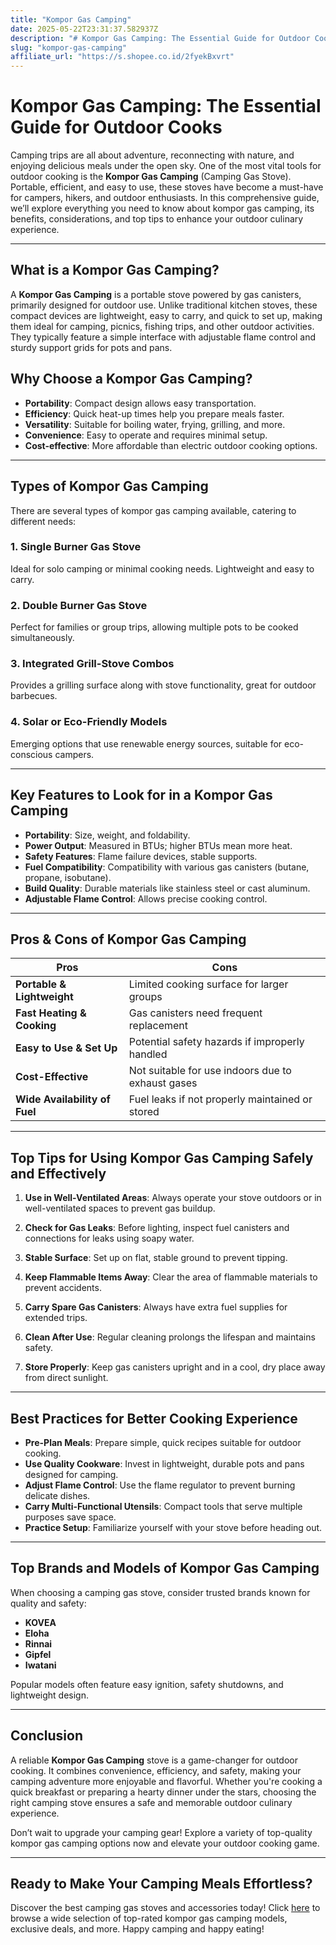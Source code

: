 ```yaml
---
title: "Kompor Gas Camping"
date: 2025-05-22T23:31:37.582937Z
description: "# Kompor Gas Camping: The Essential Guide for Outdoor Cooks..."
slug: "kompor-gas-camping"
affiliate_url: "https://s.shopee.co.id/2fyekBxvrt"
---
```

# Kompor Gas Camping: The Essential Guide for Outdoor Cooks

Camping trips are all about adventure, reconnecting with nature, and enjoying delicious meals under the open sky. One of the most vital tools for outdoor cooking is the **Kompor Gas Camping** (Camping Gas Stove). Portable, efficient, and easy to use, these stoves have become a must-have for campers, hikers, and outdoor enthusiasts. In this comprehensive guide, we’ll explore everything you need to know about kompor gas camping, its benefits, considerations, and top tips to enhance your outdoor culinary experience.

---

## What is a Kompor Gas Camping?

A **Kompor Gas Camping** is a portable stove powered by gas canisters, primarily designed for outdoor use. Unlike traditional kitchen stoves, these compact devices are lightweight, easy to carry, and quick to set up, making them ideal for camping, picnics, fishing trips, and other outdoor activities. They typically feature a simple interface with adjustable flame control and sturdy support grids for pots and pans.

## Why Choose a Kompor Gas Camping?

- **Portability**: Compact design allows easy transportation.
- **Efficiency**: Quick heat-up times help you prepare meals faster.
- **Versatility**: Suitable for boiling water, frying, grilling, and more.
- **Convenience**: Easy to operate and requires minimal setup.
- **Cost-effective**: More affordable than electric outdoor cooking options.

---

## Types of Kompor Gas Camping

There are several types of kompor gas camping available, catering to different needs:

### 1. Single Burner Gas Stove
Ideal for solo camping or minimal cooking needs. Lightweight and easy to carry.

### 2. Double Burner Gas Stove
Perfect for families or group trips, allowing multiple pots to be cooked simultaneously.

### 3. Integrated Grill-Stove Combos
Provides a grilling surface along with stove functionality, great for outdoor barbecues.

### 4. Solar or Eco-Friendly Models
Emerging options that use renewable energy sources, suitable for eco-conscious campers.

---

## Key Features to Look for in a Kompor Gas Camping

- **Portability**: Size, weight, and foldability.
- **Power Output**: Measured in BTUs; higher BTUs mean more heat.
- **Safety Features**: Flame failure devices, stable supports.
- **Fuel Compatibility**: Compatibility with various gas canisters (butane, propane, isobutane).
- **Build Quality**: Durable materials like stainless steel or cast aluminum.
- **Adjustable Flame Control**: Allows precise cooking control.

---

## Pros & Cons of Kompor Gas Camping

| **Pros** | **Cons** |
|-------------------|------------------------------|
| **Portable & Lightweight** | Limited cooking surface for larger groups |
| **Fast Heating & Cooking** | Gas canisters need frequent replacement |
| **Easy to Use & Set Up** | Potential safety hazards if improperly handled |
| **Cost-Effective** | Not suitable for use indoors due to exhaust gases |
| **Wide Availability of Fuel** | Fuel leaks if not properly maintained or stored |

---

## Top Tips for Using Kompor Gas Camping Safely and Effectively

1. **Use in Well-Ventilated Areas**: Always operate your stove outdoors or in well-ventilated spaces to prevent gas buildup.

2. **Check for Gas Leaks**: Before lighting, inspect fuel canisters and connections for leaks using soapy water.

3. **Stable Surface**: Set up on flat, stable ground to prevent tipping.

4. **Keep Flammable Items Away**: Clear the area of flammable materials to prevent accidents.

5. **Carry Spare Gas Canisters**: Always have extra fuel supplies for extended trips.

6. **Clean After Use**: Regular cleaning prolongs the lifespan and maintains safety.

7. **Store Properly**: Keep gas canisters upright and in a cool, dry place away from direct sunlight.

---

## Best Practices for Better Cooking Experience

- **Pre-Plan Meals**: Prepare simple, quick recipes suitable for outdoor cooking.
- **Use Quality Cookware**: Invest in lightweight, durable pots and pans designed for camping.
- **Adjust Flame Control**: Use the flame regulator to prevent burning delicate dishes.
- **Carry Multi-Functional Utensils**: Compact tools that serve multiple purposes save space.
- **Practice Setup**: Familiarize yourself with your stove before heading out.

---

## Top Brands and Models of Kompor Gas Camping

When choosing a camping gas stove, consider trusted brands known for quality and safety:

- **KOVEA**
- **Eloha**
- **Rinnai**
- **Gipfel**
- **Iwatani**

Popular models often feature easy ignition, safety shutdowns, and lightweight design.

---

## Conclusion

A reliable **Kompor Gas Camping** stove is a game-changer for outdoor cooking. It combines convenience, efficiency, and safety, making your camping adventure more enjoyable and flavorful. Whether you're cooking a quick breakfast or preparing a hearty dinner under the stars, choosing the right camping stove ensures a safe and memorable outdoor culinary experience.

Don’t wait to upgrade your camping gear! Explore a variety of top-quality kompor gas camping options now and elevate your outdoor cooking game.

---

## Ready to Make Your Camping Meals Effortless? 

Discover the best camping gas stoves and accessories today! Click [here](https://s.shopee.co.id/2fyekBxvrt) to browse a wide selection of top-rated kompor gas camping models, exclusive deals, and more. Happy camping and happy eating!